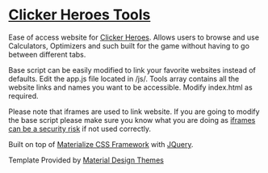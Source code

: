 # [Clicker Heroes Tools](http://www.chlist.github.io)

Ease of access website for [Clicker Heroes](http://www.clickerheroes).
Allows users to browse and use Calculators, Optimizers and such built for the game without having to go between different tabs.


Base script can be easily modified to link your favorite websites instead of defaults. Edit the app.js file located in /js/. Tools array contains all the website links and names you want to be accessible. Modify index.html as required.


Please note that iframes are used to link website. If you are going to modify the base script please make sure you know what you are doing as [iframes can be a security risk](http://stackoverflow.com/a/9428051) if not used correctly.


Built on top of [Materialize CSS Framework](http://materializecss.com/) with [JQuery](https://jquery.com/).

Template Provided by [Material Design Themes](http://materialdesignthemes.com/themes/one-page-material-design-template/)
